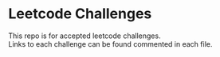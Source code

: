 # Leetcode Challenges

This repo is for accepted leetcode challenges.  
Links to each challenge can be found commented in each file.
